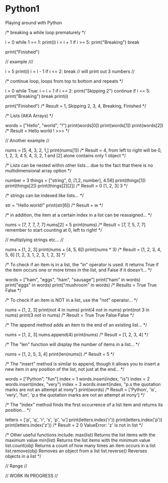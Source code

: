 # Python1
Playing around with Python

/* breaking a while loop prematurely */

i = 0
while 1 == 1:
  print(i)
  i = i + 1
  if i >= 5:
    print("Breaking")
    break
    
  print("Finished")
  

// example ///


i = 5
  print(i)
  i = i - 1
  if i <= 2:
    break  // will print out 3 numbers //
    
/* continue loop, loops from top to bottom and repeats */

i = 0
while True:
  i = i + 1
  if i == 2:
    print("Skipping 2")
    continue
  if i == 5:
    print("Breaking")
    break
  print(i)
  
print("Finished")  /* Result = 1, 
                               Skipping 2, 
                               3, 
                               4, 
                               Breaking, 
                               Finished */

/* Lists (AKA Arrays) */

words = ["Hello", "world", "!"]
print(words[0])
print(words[1])
print(words[2])  /* Result = Hello
                             world
                             !
                             >>> */
                             
// Another example //

nums = [5, 4, 3, 2, 1,] 
print(nums[1]) /* Result = 4, from left to right will be 0, 1, 2, 3, 4
                                                         5, 4, 3, 2, 1 and [2] alone contains only 1 object */
                                                         
/* Lists can be nested within other lists... due to the fact that there is no multidimensional array option */

number = 3
things = ["string", 0, [1,2, number], 4.56]
print(things[1])
print(things[2])
print(things[2][2])  /* Result = 0
                                 [1, 2, 3]
                                 3  */
                                        
/* strings can be indexed like lists... */

str = "Hello world!"
print(str[6])  /* Result = w  */

/* in addition, the item at a certain index in a list can be reassigned... */

nums = [7, 7, 7, 7, 7]
nums[2] = 5
print(nums)  /* Result = [7, 7, 5, 7, 7]  remember to start counting at 0, left to right!  */

// multiplying strings etc... //

nums = [1, 2, 3]
print(nums + [4, 5, 6])
print(nums * 3)  /* Result = [1, 2, 3, 4, 5, 6]
                             [1, 2, 3, 1, 2, 3, 1, 2, 3] */

/* To check if an item is in a list, the "in" operator is used. It returns True if the item occurs one or more times in the list, and False if it doesn't... */

words = ["ham", "eggs", "ham", "sausage"]
print("ham" in words)
print("eggs" in words)
print("mushroom" in words)  /* Results = True 
                                         True
                                         False  */
                                         
/* To check if an item is NOT in a list, use the "not" operator... */

nums = [1, 2, 3]
print(not 4 in nums)
print(4 not in nums)
print(not 3 in nums)
print(3 not in nums)  /* Result = True 
                                  True
                                  False
                                  False  */
                                  
/* The append method adds an item to the end of an existing list... */

nums = [1, 2, 3]
nums.append(4)
print(nums)  /*  Result = [1, 2, 3, 4]  */

/* The "len" function will display the number of items in a list... */

nums = [1, 2, 5, 3, 4]
print(len(nums))  /*  Result = 5  */

/* The "insert" method is similar to append, though it allows you to insert a new item in any position of the list, not just at the end... */

words = ["Python", "fun"]
index = 1
words.insert(index, "is")
index = 2
words.insert(index, "very")
index = 3 
words.insert(index, "p.s the quotation marks are not an attempt at irony")
print(words)  /*  Result = ['Python', 'is', 'very', 'fun', 'p.s the quotation marks are not an attempt at irony']  */

/* The "index" method finds the first occurrence of a list item and returns its position... */

letters = ['p', 'q', 'r', 's', 'p', 'u']
print(letters.index('r'))
print(letters.index('p'))
print(letters.index('z'))  /*  Result = 2
                                        0
                                        ValueError: 'z' is not in list  */
                                        
/* Other useful functions include:  max(list) Returns the list items with the maximum value
                                    min(list) Returns the list items with the minimum value
                                    list.count(obj) Returns a count of how many times an item occurs in a list
                                    list.remove(obj) Removes an object from a list
                                    list.reverse() Reverses objects in a list  */
                                    
// Range //

// WORK IN PROGRESS // 
